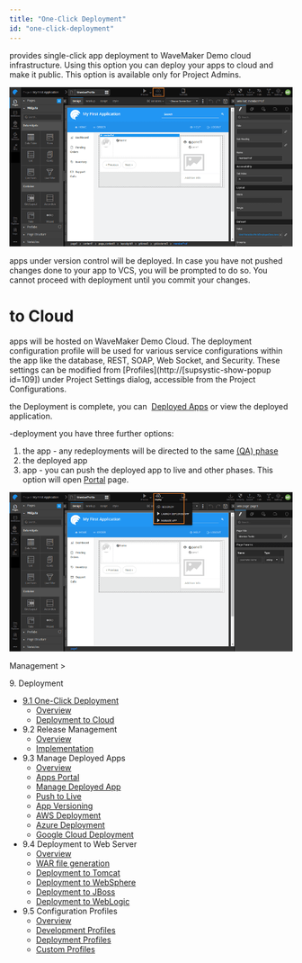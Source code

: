 ```yaml
---
title: "One-Click Deployment"
id: "one-click-deployment"
---
```


provides single-click app deployment to WaveMaker Demo cloud infrastructure. Using this option you can deploy your apps to cloud and make it public. This option is available only for Project Admins.

[![](../assets/deploy.png)](../assets/deploy.png)

apps under version control will be deployed. In case you have not pushed changes done to your app to VCS, you will be prompted to do so. You cannot proceed with deployment until you commit your changes.

# to Cloud

apps will be hosted on WaveMaker Demo Cloud. The deployment configuration profile will be used for various service configurations within the app like the database, REST, SOAP, Web Socket, and Security. These settings can be modified from [Profiles](http://[supsystic-show-popup id=109]) under Project Settings dialog, accessible from the Project Configurations.

the Deployment is complete, you can  [Deployed Apps](/learn/app-development/deployment/manage-deployed-apps/#apps-portal) or view the deployed application.

\-deployment you have three further options:

1. the app - any redeployments will be directed to the same [(QA) phase](/learn/app-development/deployment/release-management/#working)
2. the deployed app
3. app - you can push the deployed app to live and other phases. This option will open [Portal](/learn/app-development/deployment/manage-deployed-apps/#manage-deployed-app) page.

[![](../assets/cloud_postdeploy.png)](../assets/cloud_postdeploy.png)

Management >

9\. Deployment

- [9.1 One-Click Deployment](#)
    - [Overview](#)
    - [Deployment to Cloud](#cloud-deployment)
- 9.2 Release Management
    - [Overview](/learn/app-development/deployment/release-management/)
    - [Implementation](/learn/app-development/deployment/release-management/#working)
- 9.3 Manage Deployed Apps
    - [Overview](/learn/app-development/deployment/manage-deployed-apps/)
    - [Apps Portal](/learn/app-development/deployment/manage-deployed-apps/#apps-portal)
    - [Manage Deployed App](/learn/app-development/deployment/manage-deployed-apps/#manage-deployed-app)
    - [Push to Live](/learn/app-development/deployment/manage-deployed-apps/#push-to-live)
    - [App Versioning](/learn/app-development/deployment/manage-deployed-apps/#versioning)
    - [AWS Deployment](/learn/app-development/deployment/deployment-to-aws/)
    - [Azure Deployment](/learn/app-development/deployment/deployment-to-azure/)
    - [Google Cloud Deployment](/learn/app-development/deployment/deployment-google-cloud/)
- 9.4 Deployment to Web Server
    - [Overview](/learn/app-development/deployment/deployment-web-server/#)
    - [WAR file generation](/learn/app-development/deployment/deployment-web-server/#war-file-generation)
    - [Deployment to Tomcat](/learn/how-tos/wavemaker-application-deployment-tomcat/)
    - [Deployment to WebSphere](/learn/how-tos/wavemaker-application-deployment-websphere-liberty-profile/)
    - [Deployment to JBoss](/learn/how-tos/wavemaker-application-deployment-jboss/)
    - [Deployment to WebLogic](/learn/how-tos/wavemaker-application-deployment-weblogic-application-server/)
- 9.5 Configuration Profiles
    - [Overview](/learn/app-development/deployment/configuration-profiles/)
    - [Development Profiles](/learn/app-development/deployment/configuration-profiles/#dev-profile)
    - [Deployment Profiles](/learn/app-development/deployment/configuration-profiles/#deploy-profile)
    - [Custom Profiles](/learn/app-development/deployment/configuration-profiles/#custom-profile)
